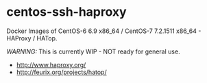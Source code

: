 centos-ssh-haproxy
==================

Docker Images of CentOS-6 6.9 x86_64 / CentOS-7 7.2.1511 x86_64 - HAProxy / HATop.

*WARNING:* This is currently WIP - NOT ready for general use.

- http://www.haproxy.org/
- http://feurix.org/projects/hatop/